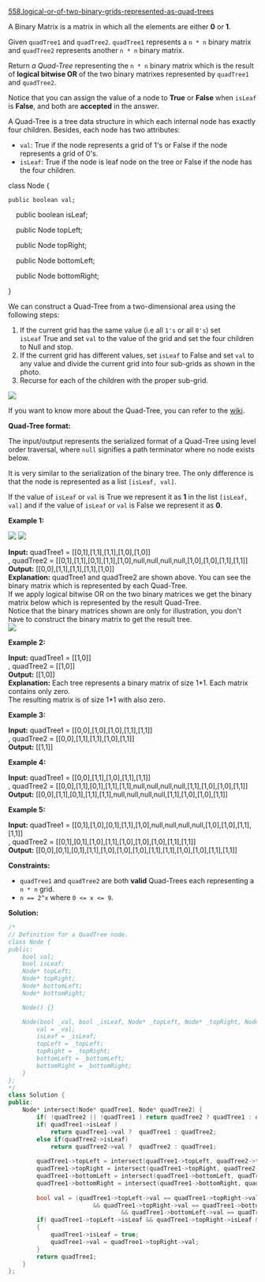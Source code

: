 [558.logical-or-of-two-binary-grids-represented-as-quad-trees](https://leetcode.com/problems/logical-or-of-two-binary-grids-represented-as-quad-trees/)  

A Binary Matrix is a matrix in which all the elements are either **0** or **1**.

Given `quadTree1` and `quadTree2`. `quadTree1` represents a `n * n` binary matrix and `quadTree2` represents another `n * n` binary matrix. 

Return _a Quad-Tree_ representing the `n * n` binary matrix which is the result of **logical bitwise OR** of the two binary matrixes represented by `quadTree1` and `quadTree2`.

Notice that you can assign the value of a node to **True** or **False** when `isLeaf` is **False**, and both are **accepted** in the answer.

A Quad-Tree is a tree data structure in which each internal node has exactly four children. Besides, each node has two attributes:

*   `val`: True if the node represents a grid of 1's or False if the node represents a grid of 0's. 
*   `isLeaf`: True if the node is leaf node on the tree or False if the node has the four children.

  
class Node {
  
    public boolean val;
  
    public boolean isLeaf;
  
    public Node topLeft;
  
    public Node topRight;
  
    public Node bottomLeft;
  
    public Node bottomRight;
  
}

We can construct a Quad-Tree from a two-dimensional area using the following steps:

1.  If the current grid has the same value (i.e all `1's` or all `0's`) set `isLeaf` True and set `val` to the value of the grid and set the four children to Null and stop.
2.  If the current grid has different values, set `isLeaf` to False and set `val` to any value and divide the current grid into four sub-grids as shown in the photo.
3.  Recurse for each of the children with the proper sub-grid.

![](https://assets.leetcode.com/uploads/2020/02/11/new_top.png)

If you want to know more about the Quad-Tree, you can refer to the [wiki](https://en.wikipedia.org/wiki/Quadtree).

**Quad-Tree format:**

The input/output represents the serialized format of a Quad-Tree using level order traversal, where `null` signifies a path terminator where no node exists below.

It is very similar to the serialization of the binary tree. The only difference is that the node is represented as a list `[isLeaf, val]`.

If the value of `isLeaf` or `val` is True we represent it as **1** in the list `[isLeaf, val]` and if the value of `isLeaf` or `val` is False we represent it as **0**.

**Example 1:**

![](https://assets.leetcode.com/uploads/2020/02/11/qt1.png) ![](https://assets.leetcode.com/uploads/2020/02/11/qt2.png)

  
**Input:** quadTree1 = \[\[0,1\],\[1,1\],\[1,1\],\[1,0\],\[1,0\]\]  
, quadTree2 = \[\[0,1\],\[1,1\],\[0,1\],\[1,1\],\[1,0\],null,null,null,null,\[1,0\],\[1,0\],\[1,1\],\[1,1\]\]  
**Output:** \[\[0,0\],\[1,1\],\[1,1\],\[1,1\],\[1,0\]\]  
**Explanation:** quadTree1 and quadTree2 are shown above. You can see the binary matrix which is represented by each Quad-Tree.  
If we apply logical bitwise OR on the two binary matrices we get the binary matrix below which is represented by the result Quad-Tree.  
Notice that the binary matrices shown are only for illustration, you don't have to construct the binary matrix to get the result tree.  
![](https://assets.leetcode.com/uploads/2020/02/11/qtr.png)  

**Example 2:**

  
**Input:** quadTree1 = \[\[1,0\]\]  
, quadTree2 = \[\[1,0\]\]  
**Output:** \[\[1,0\]\]  
**Explanation:** Each tree represents a binary matrix of size 1\*1. Each matrix contains only zero.  
The resulting matrix is of size 1\*1 with also zero.  

**Example 3:**

  
**Input:** quadTree1 = \[\[0,0\],\[1,0\],\[1,0\],\[1,1\],\[1,1\]\]  
, quadTree2 = \[\[0,0\],\[1,1\],\[1,1\],\[1,0\],\[1,1\]\]  
**Output:** \[\[1,1\]\]  

**Example 4:**

  
**Input:** quadTree1 = \[\[0,0\],\[1,1\],\[1,0\],\[1,1\],\[1,1\]\]  
, quadTree2 = \[\[0,0\],\[1,1\],\[0,1\],\[1,1\],\[1,1\],null,null,null,null,\[1,1\],\[1,0\],\[1,0\],\[1,1\]\]  
**Output:** \[\[0,0\],\[1,1\],\[0,1\],\[1,1\],\[1,1\],null,null,null,null,\[1,1\],\[1,0\],\[1,0\],\[1,1\]\]  

**Example 5:**

  
**Input:** quadTree1 = \[\[0,1\],\[1,0\],\[0,1\],\[1,1\],\[1,0\],null,null,null,null,\[1,0\],\[1,0\],\[1,1\],\[1,1\]\]  
, quadTree2 = \[\[0,1\],\[0,1\],\[1,0\],\[1,1\],\[1,0\],\[1,0\],\[1,0\],\[1,1\],\[1,1\]\]  
**Output:** \[\[0,0\],\[0,1\],\[0,1\],\[1,1\],\[1,0\],\[1,0\],\[1,0\],\[1,1\],\[1,1\],\[1,0\],\[1,0\],\[1,1\],\[1,1\]\]  

**Constraints:**

*   `quadTree1` and `quadTree2` are both **valid** Quad-Trees each representing a `n * n` grid.
*   `n == 2^x` where `0 <= x <= 9`.  



**Solution:**  

```cpp
/*
// Definition for a QuadTree node.
class Node {
public:
    bool val;
    bool isLeaf;
    Node* topLeft;
    Node* topRight;
    Node* bottomLeft;
    Node* bottomRight;

    Node() {}

    Node(bool _val, bool _isLeaf, Node* _topLeft, Node* _topRight, Node* _bottomLeft, Node* _bottomRight) {
        val = _val;
        isLeaf = _isLeaf;
        topLeft = _topLeft;
        topRight = _topRight;
        bottomLeft = _bottomLeft;
        bottomRight = _bottomRight;
    }
};
*/
class Solution {
public:
    Node* intersect(Node* quadTree1, Node* quadTree2) {
        if( !quadTree2 || !quadTree1 ) return quadTree2 ? quadTree1 : quadTree2;
        if( quadTree1->isLeaf )
            return quadTree1->val ?  quadTree1 : quadTree2;
        else if(quadTree2->isLeaf)
            return quadTree2->val ?  quadTree2 : quadTree1;
        
        quadTree1->topLeft = intersect(quadTree1->topLeft, quadTree2->topLeft);
        quadTree1->topRight = intersect(quadTree1->topRight, quadTree2->topRight);
        quadTree1->bottomLeft = intersect(quadTree1->bottomLeft, quadTree2->bottomLeft);
        quadTree1->bottomRight = intersect(quadTree1->bottomRight, quadTree2->bottomRight);
        
        bool val = (quadTree1->topLeft->val == quadTree1->topRight->val 
                        && quadTree1->topRight->val == quadTree1->bottomLeft->val
                                && quadTree1->bottomLeft->val == quadTree1->bottomRight->val);
        if( quadTree1->topLeft->isLeaf && quadTree1->topRight->isLeaf && quadTree1->bottomLeft->isLeaf && quadTree1->bottomRight->isLeaf && val)
        {
            quadTree1->isLeaf = true;
            quadTree1->val = quadTree1->topRight->val;
        }
        return quadTree1;
    }
};
```
      